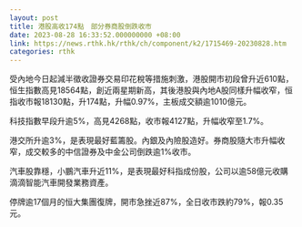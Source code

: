 ```yaml
---
layout: post
title: 港股高收174點　部分券商股倒跌收市
date: 2023-08-28 16:33:52.000000000 +08:00
link: https://news.rthk.hk/rthk/ch/component/k2/1715469-20230828.htm
categories: rthk
---
```


受內地今日起減半徵收證券交易印花稅等措施刺激，港股開市初段曾升近610點，恒生指數高見18564點，創近兩星期新高，其後港股與內地A股同樣升幅收窄，恒指收市報18130點，升174點，升幅0.97%，主板成交額逾1010億元。

科技指數早段升逾5%，高見4268點，收市報4127點，升幅收窄至1.7%。

港交所升逾3%，是表現最好藍籌股。內銀及內險股造好。券商股隨大市升幅收窄，成交較多的中信證券及中金公司倒跌逾1%收市。

汽車股靠穩，小鵬汽車升近11%，是表現最好科指成份股，公司以逾58億元收購滴滴智能汽車開發業務資產。

停牌逾17個月的恒大集團復牌，開市急挫近87%，全日收市跌約79%，報0.35元。
